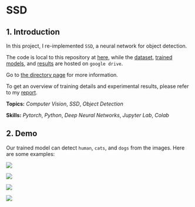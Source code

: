 # SSD

## 1. Introduction

In this project, I re-implemented `SSD`, a neural network for object detection.

The code is local to this repository at [here](SSD.ipynb), while the [dataset](https://drive.google.com/drive/folders/1Itgm6Vcx3QLkQ6PkiE4e5Vhy0lzD9Wrh?usp=sharing), [trained models](https://drive.google.com/drive/folders/1JOf6POQ5lktBwlLyJUWjEcUlP5m-OF-x?usp=sharing), and [results](https://drive.google.com/drive/folders/1__kLojQoJ34xJGeBq6vQSHaEYnW2F2gd?usp=sharing) are hosted on `google drive`. 

Go to [the directory page](https://drive.google.com/drive/folders/1LtuXn9uG88PWn9xhC8dI0DzMTcglCAJw?usp=sharing) for more information.

To get an overview of training details and experimental results, please refer to my [report](report.pdf).

**Topics:** _Computer Vision_, _SSD_, _Object Detection_

**Skills:** _Pytorch_, _Python_, _Deep Neural Networks_, _Jupyter Lab_, _Colab_

## 2. Demo

Our trained model can detect `human`, `cats`, and `dogs` from the images. Here are some examples:

![](00048nms.jpeg)

![](00058nms.jpeg)

![](00062nms.jpeg)

![](00068nms.jpeg)

